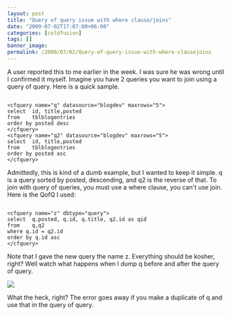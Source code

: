 ```yaml
---
layout: post
title: "Query of query issue with where clause/joins"
date: "2009-07-02T17:07:00+06:00"
categories: [coldfusion]
tags: []
banner_image: 
permalink: /2009/07/02/Query-of-query-issue-with-where-clausejoins
---
```


A user reported this to me earlier in the week. I was sure he was wrong until I confirmed it myself. Imagine you have 2 queries you want to join using a query of query. Here is a quick sample.
<!--more-->
<p>
<code>
&lt;cfquery name="q" datasource="blogdev" maxrows="5"&gt;
select	id, title,posted
from	tblblogentries
order by posted desc
&lt;/cfquery&gt;
&lt;cfquery name="q2" datasource="blogdev" maxrows="5"&gt;
select	id, title,posted
from	tblblogentries
order by posted asc
&lt;/cfquery&gt;
</code>
<p>
Admittedly, this is kind of a dumb example, but I wanted to keep it simple. q is a query sorted by posted, descending, and q2 is the reverse of that. To join with query of queries, you must use a where clause, you can't use join. Here is the QofQ I used:
<p>
<code>
&lt;cfquery name="z" dbtype="query"&gt;
select	q.posted, q.id, q.title, q2.id as qid
from	q,q2
where q.id = q2.id
order by q.id asc
&lt;/cfquery&gt;
</code>
<p>
Note that I gave the new query the name z. Everything should be kosher, right? Well watch what happens when I dump q before and after the query of query.
<p>
<img src="https://static.raymondcamden.com/images//Picture 169.png">
<p>
What the heck, right? The error goes away if you make a duplicate of q and use that in the query of query.